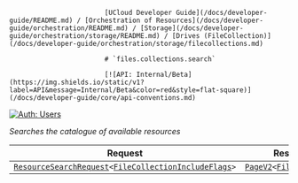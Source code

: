                             [UCloud Developer Guide](/docs/developer-guide/README.md) / [Orchestration of Resources](/docs/developer-guide/orchestration/README.md) / [Storage](/docs/developer-guide/orchestration/storage/README.md) / [Drives (FileCollection)](/docs/developer-guide/orchestration/storage/filecollections.md)
                            
                            # `files.collections.search`

                            [![API: Internal/Beta](https://img.shields.io/static/v1?label=API&message=Internal/Beta&color=red&style=flat-square)](/docs/developer-guide/core/api-conventions.md)
[![Auth: Users](https://img.shields.io/static/v1?label=Auth&message=Users&color=informational&style=flat-square)](/docs/developer-guide/core/types.md#role)


_Searches the catalogue of available resources_

| Request | Response | Error |
|---------|----------|-------|
|<code><a href='/docs/reference/dk.sdu.cloud.accounting.api.providers.ResourceSearchRequest.md'>ResourceSearchRequest</a>&lt;<a href='#filecollectionincludeflags'>FileCollectionIncludeFlags</a>&gt;</code>|<code><a href='/docs/reference/dk.sdu.cloud.PageV2.md'>PageV2</a>&lt;<a href='#filecollection'>FileCollection</a>&gt;</code>|<code><a href='/docs/reference/dk.sdu.cloud.CommonErrorMessage.md'>CommonErrorMessage</a></code>|



